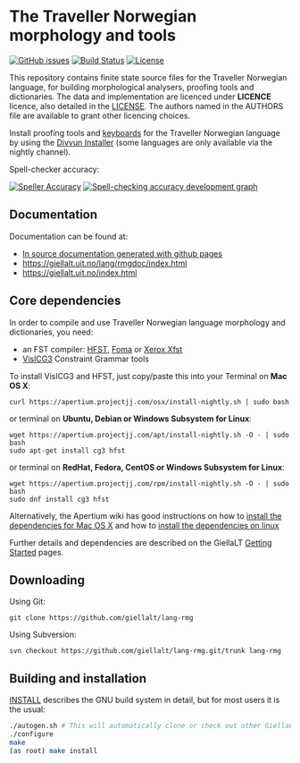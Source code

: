 The Traveller Norwegian morphology and tools
==========================================

[![GitHub issues](https://img.shields.io/github/issues-raw/giellalt/lang-rmg)](https://github.com/giellalt/lang-rmg/issues)
[![Build Status](https://github.com/giellalt/lang-rmg/workflows/Speller%20CI+CD/badge.svg)](https://github.com/giellalt/lang-rmg/actions)
[![License](https://img.shields.io/github/license/giellalt/lang-rmg)](https://github.com/giellalt/lang-rmg/blob/main/LICENSE)

This repository contains finite state source files for the Traveller Norwegian language,
for building morphological analysers, proofing tools
and dictionaries. The data and implementation are licenced under __LICENCE__
licence, also detailed in the
[LICENSE](https://github.com/giellalt/lang-rmg/blob/main/LICENSE). The
authors named in the AUTHORS file are available to grant other licencing
choices.

Install proofing tools and [keyboards](https://github.com/giellalt/keyboard-rmg)
for the Traveller Norwegian language by using the [Divvun Installer](http://divvun.no)
(some languages are only available via the nightly channel).

Spell-checker accuracy:

[![Speller
Accuracy](https://img.shields.io/badge/Speller_Accuracy-XX_%25-green.svg)](https://giellalt.github.io/lang-rmg/speller-report.html)
[![Spell-checking accuracy development
graph](https://giellalt.github.io/lang-rmg/speller-report.svg)](https://giellalt.github.io/lang-rmg/speller-report.svg)


Documentation
-------------

Documentation can be found at:

- [In source documentation generated with github
   pages](https://gilellalt.github.io/lang-rmg/)
-   <https://giellalt.uit.no/lang/rmgdoc/index.html>
-   <https://giellalt.uit.no/index.html>

Core dependencies
-----------------

In order to compile and use Traveller Norwegian language morphology and
dictionaries, you need:

- an FST compiler: [HFST](https://github.com/hfst/hfst), [Foma](https://github.com/mhulden/foma) or [Xerox Xfst](https://web.stanford.edu/~laurik/fsmbook/home.html)
- [VislCG3](https://visl.sdu.dk/svn/visl/tools/vislcg3/trunk) Constraint Grammar tools

To install VislCG3 and HFST, just copy/paste this into your Terminal on **Mac OS X**:

```
curl https://apertium.projectjj.com/osx/install-nightly.sh | sudo bash
```

or terminal on **Ubuntu, Debian or Windows Subsystem for Linux**:

```
wget https://apertium.projectjj.com/apt/install-nightly.sh -O - | sudo bash
sudo apt-get install cg3 hfst
```

or terminal on **RedHat, Fedora, CentOS or Windows Subsystem for Linux**:

```
wget https://apertium.projectjj.com/rpm/install-nightly.sh -O - | sudo bash
sudo dnf install cg3 hfst
```

Alternatively, the Apertium wiki has good instructions on how to [install the dependencies for Mac
OS X](https://wiki.apertium.org/wiki/Apertium_on_Mac_OS_X) and how to [install
the dependencies on
linux](https://wiki.apertium.org/wiki/Installation_of_grammar_libraries)

Further details and dependencies are described on the GiellaLT [Getting Started](https://giellalt.uit.no/infra/GettingStarted.html) pages.

Downloading
-----------

Using Git:
```
git clone https://github.com/giellalt/lang-rmg
```

Using Subversion:
```
svn checkout https://github.com/giellalt/lang-rmg.git/trunk lang-rmg
```

Building and installation
-------------------------

[INSTALL](https://github.com/giellalt/lang-rmg/blob/main/INSTALL)
describes the GNU build system in detail, but for most users it is the usual:

```sh
./autogen.sh # This will automatically clone or check out other GiellaLT dependencies
./configure
make
(as root) make install
```
